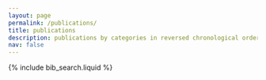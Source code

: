 ```yaml
---
layout: page
permalink: /publications/
title: publications
description: publications by categories in reversed chronological order. generated by jekyll-scholar.
nav: false
---
```


<!-- _pages/publications.md -->

<!-- Bibsearch Feature -->

{% include bib_search.liquid %}

<div class="publications">

</div>
